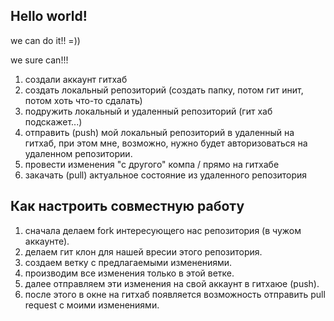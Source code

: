 ## Hello world! ##

we can do it!! =))

we sure can!!!

1. создали аккаунт гитхаб
2. создать локальный репозиторий (создать папку, потом гит инит, потом хоть что-то сдалать)
3. подружить локальный и удаленный репозиторий (гит хаб подскажет...)
4. отправить (push) мой локальный репозиторий в удаленный на гитхаб, при этом мне, возможно, нужно будет авторизоваться на удаленном репозитории.
5. провести изменения "с другого" компа / прямо на гитхабе
6. закачать (pull) актуальное состояние из удаленного репозитория


## Как настроить совместную работу
1. сначала делаем fork интересующего нас репозитория (в чужом аккаунте).
2. делаем гит клон для нашей вресии этого репозитория.
3. создаем ветку с предлагаемыми изменениями.
4. производим все изменения только в этой ветке.
5. далее отправляем эти изменения на свой аккаунт в гитхаюе (push).
6. после этого в окне на гитхаб появляется возможность отправить  pull request с моими изменениями.